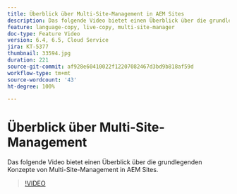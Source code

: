 ```yaml
---
title: Überblick über Multi-Site-Management in AEM Sites
description: Das folgende Video bietet einen Überblick über die grundlegenden Konzepte von Multi-Site-Management in AEM Sites.
feature: language-copy, live-copy, multi-site-manager
doc-type: Feature Video
version: 6.4, 6.5, Cloud Service
jira: KT-5377
thumbnail: 33594.jpg
duration: 221
source-git-commit: af928e60410022f12207082467d3bd9b818af59d
workflow-type: tm+mt
source-wordcount: '43'
ht-degree: 100%

---
```



# Überblick über Multi-Site-Management

Das folgende Video bietet einen Überblick über die grundlegenden Konzepte von Multi-Site-Management in AEM Sites.

>[!VIDEO](https://video.tv.adobe.com/v/33594?quality=12&learn=on)
